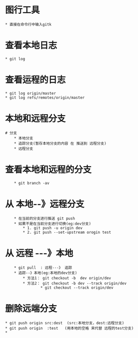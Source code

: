 # 图行工具
	* 直接在命令行中输入gitk

# 查看本地日志
	* git log

# 查看运程的日志
	* git log origin/master
	* git log refs/remotes/origin/master

# 本地和远程分支
	# 分支
		* 本地分支
		* 追踪分支(暂存本地分支的内容 在 推送到 远程分支)
		* 远程分支
		
# 查看本地和远程的分支
		* git branch -av

# 从 本地--》远程分支
		* 在当前的分支进行推送 git push 
		* 如果不是在当前分支进行切换(eg:dev分支)
			* 1. git push -u origin dev
		    * 2. git push --set-upstream orogin test
# 从 远程 ---》本地
		* git pull  : 远程---》 追踪
		* 追踪--》本地(eg:本地的dev分支)
			* 方法1： git checkout -b  dev origin/dev
			* 方法2： git checkout -b dev --track origin/dev
					* git checkout --track origin/dev 

# 删除远端分支
	* git push origin src:dest  (src:本地分支，dest:远程分支)
	* git push origin  :test   (用本地的空格 来代替 远程的test分支)
	*  